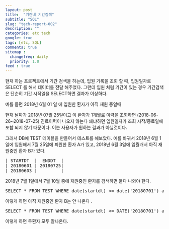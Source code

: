 ```yaml
---
layout: post
title:  "기간내 기간검색"
subtitle: "SQL"
slug: "tech-report-002"
description: ""
categories: etc tech
google: true
tags: [etc, SQL]
comments: true
sitemap :
  changefreq: daily
  priority: 1.0
feed : true
---
```


현재 하는 프로젝트에서 기간 검색을 하는데,
입원 기록을 조회 할 때, 입원일자로 SELECT 를 해서 데이터를 전달 해주었다.
그런데 입원 처럼 기간이 있는 경우 기간검색은 단순히 기간 시작일을 SELECT하면 결과가 이상하다.   

예를 들면 2018년 6월 01 일 에 입원한 환자가 아직 재원 중일때

현재 날짜가 2018년 07월 25일이고 이 환자가 1개월로 이력을 조회하면 (2018-06-26~2018-07-25)
진료이력이 나오지 않는다
왜냐하면 입원일자가 조회 시작/종료일에 포함 되지 않기 때문이다.
이는 사용자가 원하는 결과가 아닐것이다.

그래서 DB에 TEST 테이블을 만들어서 테스트를 해보았다.
예를 바꿔서
2018년 6월 1일에 입원해서 7월 25일에 퇴원한 환자 A가 있고,
2018년 6월 3일에 입웒개서 아직 재원중인 환자 B가 있다.  

<pre>
| STARTDT  |  ENDDT  |
| 20180601 | 20180725|
| 20180603 |         |
</pre>

2018년 7월 1일에서 7월 10월 중에 재원중인 환자를 검색하면 둘다 나와야 한다.

<pre>
SELECT * FROM TEST WHERE date(startdt) <= date('20180701') and date(enddt) >= date('20180710')
</pre>

이렇게 하면 아직 재원중인 환자 B는 안 나온다 .

<pre>
SELECT * FROM TEST WHERE date(startdt) <= DATE('20180701') and date(ifnull(enddt, now())) >= DATE('20180710')
</pre>

이렇게 하면 두환자 모두 잘나온다.  
